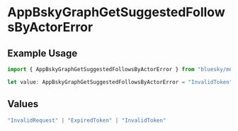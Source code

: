 # AppBskyGraphGetSuggestedFollowsByActorError

## Example Usage

```typescript
import { AppBskyGraphGetSuggestedFollowsByActorError } from "bluesky/models/errors";

let value: AppBskyGraphGetSuggestedFollowsByActorError = "InvalidToken";
```

## Values

```typescript
"InvalidRequest" | "ExpiredToken" | "InvalidToken"
```